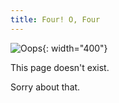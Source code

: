 ```yaml
---
title: Four! O, Four
---
```


![Oops](oops.png){: width="400"}

This page doesn't exist.

Sorry about that.
